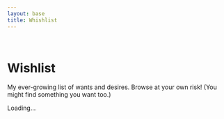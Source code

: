 ```yaml
---
layout: base
title: Whishlist
---
```


<br/>

# Wishlist
My ever-growing list of wants and desires. Browse at your own risk! (You might find something you want too.)



<div id="wishlist-container">
  <div id="wishlist-container__list" class="row">  
    <div class="col-auto mx-auto my-5">
        <div class="spinner-border" role="status">
            <span class="visually-hidden">Loading...</span>
        </div>
    </div>
    </div>
</div>


<!-- Template for the product card -->
<script id="product-card-template" type="text/template">
    <div class="col-auto">
        <div class="card mb-3" style="width: 18rem;">
            <a href="@@productUrl@@" target="_blank" style="min-height: 200px; display: inline-flex;">@@imageHtml@@</a>
            <div class="card-body">
                <h5 class="card-title h6">@@title@@</h5>
                <p class="card-text">@@description@@</p>
                <a class="icon-link icon-link-hover fs-6" style="--bs-icon-link-transform: translate3d(0, -.125rem, 0);" href="@@productUrl@@" target="_blank">View Product</a>
            </div>
        </div>
    </div>
</script>


<script>
  const boardUrl = 'https://trello.com/b/NjOxqya1.json';
  const awsWishlistUrl = 'https://get-my-whishlist.dassolucas.workers.dev/';

  // Function to fetch JSON data
  async function fetchJson(url) {
    const response = await fetch(url);
    if (!response.ok) {
      throw new Error(`HTTP error! Status: ${response.status}`);
    }
    return response.json();
  }

  // Function to fetch HTML data
  async function fetchHtml(url) {
    const response = await fetch(url);
    if (!response.ok) {
      throw new Error(`HTTP error! Status: ${response.status}`);
    }
    return response.text();
  }

  // Function to process Trello data
  async function processTrelloData() {
    try {
      const boardData = await fetchJson(boardUrl);
      if (boardData.lists && boardData.lists.length > 0) {
        const firstListId = boardData.lists[0].id;
        return boardData.cards.filter(card => card.idList === firstListId).map(card => {
          let description = card.desc || '';
          let url = '';
          const urlRegex = /(https?:\/\/[^\s]+)/g;
          const urlMatch = description.match(urlRegex);

          if (urlMatch && urlMatch.length > 0) {
            url = urlMatch[0];
            description = description.replace(url, '').trim();
          }

          let thumb = null;
          if (card.attachments && card.attachments.length > 0) {
            const imageAttachment = card.attachments.find(attachment => attachment.url && attachment.name);
            if (imageAttachment) {
              thumb = imageAttachment.url;
            }
          }

          return {
            title: card.name,
            description: description,
            url: url,
            thumb: thumb
          };
        });
      } else {
        console.warn("No lists found on the Trello board.");
        return [];
      }
    } catch (error) {
      console.error('Error fetching or processing Trello data:', error);
      return [];
    }
  }

  // Function to process AWS wishlist data
  async function processAwsWishlistData() {
    try {
      const html = await fetchHtml(awsWishlistUrl);
      return parseWishlistItems(html);
    } catch (error) {
      console.error('Error fetching or processing AWS wishlist data:', error);
      return [];
    }
  }

  // Function to parse AWS wishlist HTML
  function parseWishlistItems(html) {
    const items = [];
    const parser = new DOMParser();
    const doc = parser.parseFromString(html, 'text/html');

    const productList = doc.getElementById('wl-item-view');
    if (!productList) {
      console.log('Could not find <div id="wl-item-view"');
      return items;
    }

    const itemElements = productList.querySelectorAll('li.g-item-sortable');

    itemElements.forEach(itemElement => {
      const item = {};

      // Extract image URL and title
      const imgElement = itemElement.querySelector('img');
      if (imgElement) {
        item.thumb = imgElement.getAttribute('src');
        item.title = imgElement.getAttribute('alt');

        // Cleanup the image URL
        if (item.thumb) {
          const dotIndex = item.thumb.indexOf('._');
          if (dotIndex !== -1) {
            item.thumb = item.thumb.substring(0, dotIndex) + item.thumb.substring(item.thumb.lastIndexOf('.'));
          }
        }
      } else {
        item.thumb = null;
        item.title = null;
      }

      // Extract product URL
      const linkElement = itemElement.querySelector('a.a-link-normal');
      if (linkElement) {
        item.url = linkElement.getAttribute('href');
        item.url = item.url.startsWith('/') ? `https://www.amazon.com${item.url}` : item.url;
      } else {
        item.url = null;
      }

      item.description = null; // Description is not available

      items.push({ title: item.title, description: item.description, url: item.url, thumb: item.thumb });
    });

    return items;
  }

  // Function to render the combined product list
  async function renderProductList() {
    const wishlistContainer = document.getElementById('wishlist-container__list');
    if (!wishlistContainer) {
      console.error("Element with ID 'wishlist-container' not found.");
      return;
    }

    try {
      const trelloProducts = await processTrelloData();
      const awsProducts = await processAwsWishlistData();

      // Merge the two product lists
      const combinedProducts = [...trelloProducts, ...awsProducts];

      // Get the template
      const template = document.getElementById('product-card-template').textContent;

      // Render the products as HTML
      let cardsListHtml = '';
      combinedProducts.forEach(product => {
        // Create the image tag
        const imageHtml = product.thumb ? `<img src="${product.thumb}" class="card-img-top" alt="${product.title}" style="align-self: center;">` : '';

        // Populate the template with data
        let cardHtml = template.replace('@@imageHtml@@', imageHtml)
                               .replace('@@title@@', product.title || '')
                               .replace('@@description@@', product.description || '')
                               .replace('@@productUrl@@', product.url);

        cardsListHtml += cardHtml;
      });

      wishlistContainer.innerHTML = cardsListHtml;

    } catch (error) {
      console.error('Error rendering product list:', error);
      wishlistContainer.innerHTML = `<p>Error loading wishlist. Check the console for details.</p>`;
    }
  }

  // Call the render function
  renderProductList();
</script>

